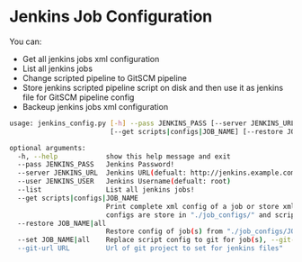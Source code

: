 # Jenkins Job Configuration

You can:

- Get all jenkins jobs xml configuration
- List all jenkins jobs
- Change scripted pipeline to GitSCM pipeline
- Store jenkins scripted pipeline script on disk and then use it as jenkins file for GitSCM pipeline config
- Backeup jenkins jobs xml configuration

```bash
usage: jenkins_config.py [-h] --pass JENKINS_PASS [--server JENKINS_URL] [--user JENKINS_USER] [--list]
                         [--get scripts|configs|JOB_NAME] [--restore JOB_NAME|all] [--set JOB_NAME|all] [--git-url URL]

optional arguments:
  -h, --help            show this help message and exit
  --pass JENKINS_PASS   Jenkins Password!
  --server JENKINS_URL  Jenkins URL(defualt: http://jenkins.example.com)
  --user JENKINS_USER   Jenkins Username(defualt: root)
  --list                List all jenkins jobs!
  --get scripts|configs|JOB_NAME
                        Print complete xml config of a job or store xml config or script section of all jobs on disk,
                        configs are store in "./job_configs/" and scripts are store in "./"
  --restore JOB_NAME|all
                        Restore config of job(s) from "./job_configs/JOB_NAME.xml"
  --set JOB_NAME|all    Replace script config to git for job(s), --git-url requaired,example: set JOB_NAME"
  --git-url URL         Url of git project to set for jenkins files"
  ```
